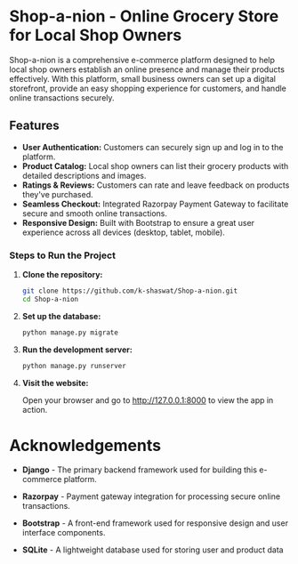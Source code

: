 # Shop-a-nion - Online Grocery Store for Local Shop Owners

Shop-a-nion is a comprehensive e-commerce platform designed to help local shop owners establish an online presence and manage their products effectively. With this platform, small business owners can set up a digital storefront, provide an easy shopping experience for customers, and handle online transactions securely.

## Features

- **User Authentication:** Customers can securely sign up and log in to the platform.
- **Product Catalog:** Local shop owners can list their grocery products with detailed descriptions and images.
- **Ratings & Reviews:** Customers can rate and leave feedback on products they've purchased.
- **Seamless Checkout:** Integrated Razorpay Payment Gateway to facilitate secure and smooth online transactions.
- **Responsive Design:** Built with Bootstrap to ensure a great user experience across all devices (desktop, tablet, mobile).



### Steps to Run the Project

1. **Clone the repository:**

   ```bash
   git clone https://github.com/k-shaswat/Shop-a-nion.git
   cd Shop-a-nion
   
   
2. **Set up the database:**

   ```bash
   python manage.py migrate
   
   
3. **Run the development server:**

   ```bash
   python manage.py runserver
   
   
3. **Visit the website:**

   Open your browser and go to http://127.0.0.1:8000 to view the app in action.
   
   
# Acknowledgements


- **Django** - The primary backend framework used for building this e-commerce platform.

- **Razorpay** - Payment gateway integration for processing secure online transactions.

- **Bootstrap** - A front-end framework used for responsive design and user interface components.


- **SQLite** - A lightweight database used for storing user and product data 
